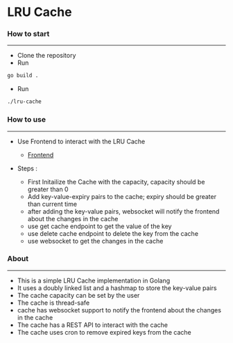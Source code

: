 # LRU Cache

### How to start
---
- Clone the repository
- Run 
```bash
go build .
```
- Run 
```bash
./lru-cache
```


### How to use
---
- Use Frontend to interact with the LRU Cache
  - [Frontend](https://github.com/GauravMakhijani/LRU-cache-frontend)

- Steps : 
  - First Initailize the Cache with the capacity, capacity should be greater than 0
  - Add key-value-expiry pairs to the cache; expiry should be greater than current time
  - after adding the key-value pairs, websocket will notify the frontend about the changes in the cache
  - use get cache endpoint to get the value of the key
  - use delete cache endpoint to delete the key from the cache
  - use websocket to get the changes in the cache

### About
---
- This is a simple LRU Cache implementation in Golang
- It uses a doubly linked list and a hashmap to store the key-value pairs
- The cache capacity can be set by the user
- The cache is thread-safe
- cache has websocket support to notify the frontend about the changes in the cache
- The cache has a REST API to interact with the cache
- The cache uses cron to remove expired keys from the cache
